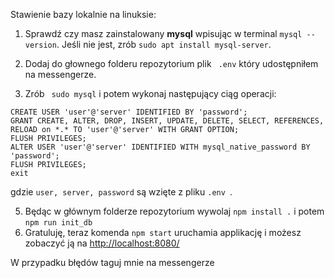Stawienie bazy lokalnie na linuksie:

1. Sprawdź czy masz zainstalowany **mysql** wpisując w terminal ``` mysql --version ```. Jeśli nie jest, zrób ```sudo apt install mysql-server```.

2. Dodaj do głownego folderu repozytorium plik ``` .env```  który udostępniłem na messengerze.
3. Zrób ``` sudo mysql```  i potem wykonaj następujący ciąg operacji:
``` 
CREATE USER 'user'@'server' IDENTIFIED BY 'password';
GRANT CREATE, ALTER, DROP, INSERT, UPDATE, DELETE, SELECT, REFERENCES, RELOAD on *.* TO 'user'@'server' WITH GRANT OPTION;
FLUSH PRIVILEGES;
ALTER USER 'user'@'server' IDENTIFIED WITH mysql_native_password BY 'password';
FLUSH PRIVILEGES;
exit
``` 
gdzie  ```user, server, password``` są wzięte z pliku  ```.env ```.

5. Będąc w głównym folderze repozytorium wywolaj ```npm install .``` i potem ```npm run init_db```
6. Gratuluję, teraz komenda ```npm start``` uruchamia applikację i możesz zobaczyć ją na [http://localhost:8080/](http://localhost:8080/)

W przypadku błędów taguj mnie na messengerze 
